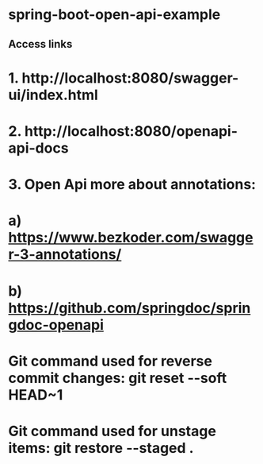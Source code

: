 # spring-boot-open-api-example

## Access links
# 1. http://localhost:8080/swagger-ui/index.html
# 2. http://localhost:8080/openapi-api-docs
# 3. Open Api more about annotations: 
#  a) https://www.bezkoder.com/swagger-3-annotations/
#  b) https://github.com/springdoc/springdoc-openapi
# Git command used for reverse commit changes: git reset --soft HEAD~1
# Git command used for unstage items: git restore --staged .